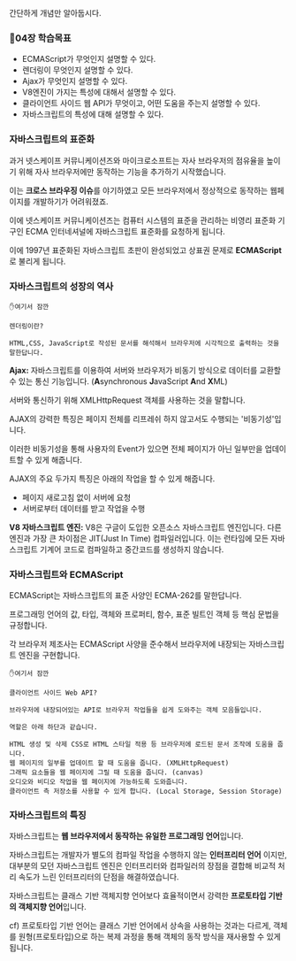 간단하게 개념만 알아둡시다.

### 📌04장 학습목표

- ECMAScript가 무엇인지 설명할 수 있다.
- 렌더링이 무엇인지 설명할 수 있다.
- Ajax가 무엇인지 설명할 수 있다.
- V8엔진이 가지는 특성에 대해서 설명할 수 있다.
- 클라이언트 사이드 웹 API가 무엇이고, 어떤 도움을 주는지 설명할 수 있다.
- 자바스크립트의 특성에 대해 설명할 수 있다.

### 자바스크립트의 표준화

과거 넷스케이프 커뮤니케이션즈와 마이크로소프트는 자사 브라우저의 점유율을 높이기 위해 자사 브라우저에만 동작하는 기능을 추가하기 시작했습니다.

이는 **크로스 브라우징 이슈**를 야기하였고 모든 브라우저에서 정상적으로 동작하는 웹페이지를 개발하기가 어려워졌죠.

이에 넷스케이프 커뮤니케이션즈는 컴퓨터 시스템의 표준을 관리하는 비영리 표준화 기구인 ECMA 인터네셔널에 자바스크립트 표준화를 요청하게 됩니다.

이에 1997년 표준화된 자바스크립트 초판이 완성되었고 상표권 문제로 **ECMAScript**로 불리게 됩니다.

### 자바스크립트의 성장의 역사

```
✋여기서 잠깐

렌더링이란?

HTML,CSS, JavaScript로 작성된 문서를 해석해서 브라우저에 시각적으로 출력하는 것을 말한답니다.
```

**Ajax:** 자바스크립트를 이용하여 서버와 브라우저가 비동기 방식으로 데이터를 교환할 수 있는 통신 기능입니다. (**A**synchronous **J**avaScript **A**nd **X**ML)

서버와 통신하기 위해 XMLHttpRequest 객체를 사용하는 것을 말합니다.

AJAX의 강력한 특징은 페이지 전체를 리프레쉬 하지 않고서도 수행되는 '비동기성'입니다.

이러한 비동기성을 통해 사용자의 Event가 있으면 전체 페이지가 아닌 일부만을 업데이트할 수 있게 해줍니다.

AJAX의 주요 두가지 특징은 아래의 작업을 할 수 있게 해줍니다.

- 페이지 새로고침 없이 서버에 요청
- 서버로부터 데이터를 받고 작업을 수행

**V8 자바스크립트 엔진:** V8은 구글이 도입한 오픈소스 자바스크립트 엔진입니다. 다른 엔진과 가장 큰 차이점은 JIT(Just In Time) 컴파일러입니다. 이는 런타임에 모든 자바스크립트 기계어 코드로 컴파일하고 중간코드를 생성하지 않습니다.

### 자바스크립트와 ECMAScript

ECMAScript는 자바스크립트의 표준 사양인 ECMA-262를 말한답니다.

프로그래밍 언어의 값, 타입, 객체와 프로퍼티, 함수, 표준 빌트인 객체 등 핵심 문법을 규정합니다.

각 브라우저 제조사는 ECMAScript 사양을 준수해서 브라우저에 내장되는 자바스크립트 엔진을 구현합니다.

```
✋여기서 잠깐

클라이언트 사이드 Web API?

브라우저에 내장되어있는 API로 브라우저 작업들을 쉽게 도와주는 객체 모음들입니다.

역할은 아래 하단과 같습니다.

HTML 생성 및 삭제 CSS로 HTML 스타일 적용 등 브라우저에 로드된 문서 조작에 도움을 줍니다.
웹 페이지의 일부를 업데이트 할 때 도움을 줍니다. (XMLHttpRequest)
그래픽 요소들을 웹 페이지에 그릴 때 도움을 줍니다. (canvas)
오디오와 비디오 작업을 웹 페이지에 가능하도록 도와줍니다.
클라이언트 측 저장소를 사용할 수 있게 합니다. (Local Storage, Session Storage)
```

### 자바스크립트의 특징

자바스크립트는 **웹 브라우저에서 동작하는 유일한 프로그래밍 언어**입니다.

자바스크립트는 개발자가 별도의 컴파일 작업을 수행하지 않는 **인터프리터 언어** 이지만, 대부분의 모던 자바스크립트 엔진은 인터프리터와 컴파일러의 장점을 결합해 비교적 처리 속도가 느린 인터프리터의 단점을 해결하였습니다.

자바스크립트는 클래스 기반 객체지향 언어보다 효율적이면서 강력한 **프로토타입 기반의 객체지향 언어**입니다.

cf) 프로토타입 기반 언어는 클래스 기반 언어에서 상속을 사용하는 것과는 다르게, 객체를 원형(프로토타입)으로 하는 복제 과정을 통해 객체의 동작 방식을 재사용할 수 있게 됩니다.

